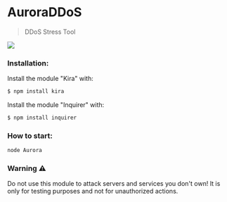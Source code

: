 # AuroraDDoS

> DDoS Stress Tool

![](https://steamuserimages-a.akamaihd.net/ugc/867369697859373429/7C3853C839D333B4DF903A43A0B5C9404CA7B89A/?imw=512&imh=512&ima=fit&impolicy=Letterbox&imcolor=%23000000&letterbox=true)

### Installation:
Install the module "Kira" with:

```bash
$ npm install kira
```

Install the module "Inquirer" with:

```bash
$ npm install inquirer
```

### How to start:

```bash
node Aurora
```

### Warning ⚠️

Do not use this module to attack servers and services you don't own! It is only for testing purposes and not for unauthorized actions.
